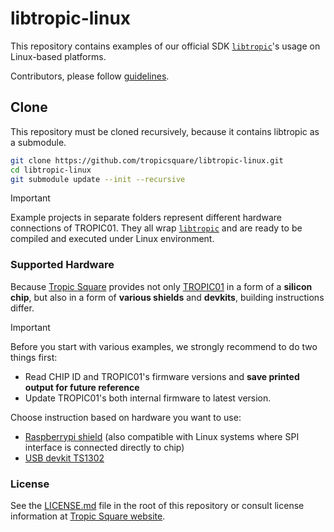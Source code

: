 # libtropic-linux

This repository contains examples of our official SDK [`libtropic`](https://github.com/tropicsquare/libtropic)'s usage on Linux-based platforms.

Contributors, please follow [guidelines](https://github.com/tropicsquare/libtropic-linux/blob/master/CONTRIBUTING.md).


## Clone

This repository must be cloned recursively, because it contains libtropic as a submodule.

```bash
git clone https://github.com/tropicsquare/libtropic-linux.git
cd libtropic-linux
git submodule update --init --recursive
```

 > [!IMPORTANT]
 > Example projects in separate folders represent different hardware connections of TROPIC01. They all wrap [`libtropic`](https://github.com/tropicsquare/libtropic) and are ready to be compiled and executed under Linux environment.

### Supported Hardware

Because [Tropic Square](https://www.tropicsquare.com) provides not only [TROPIC01](https://www.tropicsquare.com/tropic01) in a form of a **silicon chip**, but also in a form of **various shields** and **devkits**, building instructions differ.

 > [!IMPORTANT]
 > Before you start with various examples, we strongly recommend to do two things first:
 > * Read CHIP ID and TROPIC01's firmware versions and **save printed output for future reference**
 > * Update TROPIC01's both internal firmware to latest version.
 
Choose instruction based on hardware you want to use:
* [Raspberrypi shield](./Linux_SPI/README.md) (also compatible with Linux systems where SPI interface is connected directly to chip)
* [USB devkit TS1302](./TS1302_devkit/README.md)

### License

See the [LICENSE.md](LICENSE.md) file in the root of this repository or consult license information at [Tropic Square website](https://tropicsquare.com/license).